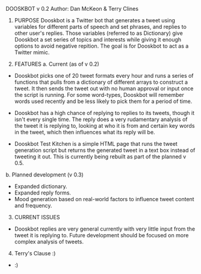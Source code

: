 DOOSKBOT
v 0.2
Author: Dan McKeon & Terry Clines

1. PURPOSE
Dooskbot is a Twitter bot that generates a tweet using variables for different parts of speech and set phrases, and replies to other user's replies. Those variables (referred to as Dictionary) give Dooskbot a set series of topics and interests while giving it enough options to avoid negative repition. The goal is for Dooskbot to act as a Twitter mimic.

2. FEATURES
a. Current (as of v 0.2)
- Dooskbot picks one of 20 tweet formats every hour and runs a series of functions that pulls from a dictionary of different arrays to construct a tweet. It then sends the tweet out with no human approval or input once the script is running. For some word-types, Dooskbot will remember words used recently and be less likely to pick them for a period of time.

- Dooskbot has a high chance of replying to replies to its tweets, though it isn't every single time. The reply does a very rudamentary analysis of the tweet it is replying to, looking at who it is from and certain key words in the tweet, which then influences what its reply will be.

- Dooskbot Test Kitchen is a simple HTML page that runs the tweet generation script but returns the generated tweet in a text box instead of tweeting it out. This is currently being rebuilt as part of the planned v 0.5.

b. Planned development 
(v 0.3)
- Expanded dictionary.
- Expanded reply forms.
- Mood generation based on real-world factors to influence tweet content and frequency.

3. CURRENT ISSUES
- Dooskbot replies are very general currently with very little input from the tweet it is replying to. Future development should be focused on more complex analysis of tweets.

4. Terry's Clause :)
- :)